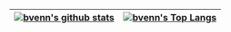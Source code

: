 
|[![bvenn's github stats](https://github-readme-stats.vercel.app/api?username=bvenn&show_icons=true&theme=synthwave&count_private=true&hide=stars)](https://github.com/anuraghazra/github-readme-stats)|[![bvenn's Top Langs](https://github-readme-stats.vercel.app/api/top-langs/?username=bvenn&layout=compact&hide=html,plpgsql)](https://github.com/anuraghazra/github-readme-stats)|
|---|---|


<!--
**bvenn/bvenn** is a ✨ _special_ ✨ repository because its `README.md` (this file) appears on your GitHub profile.

Here are some ideas to get you started:

- 🔭 I’m currently working on ...
- 🌱 I’m currently learning ...
- 👯 I’m looking to collaborate on ...
- 🤔 I’m looking for help with ...
- 💬 Ask me about ...
- 📫 How to reach me: ...
- 😄 Pronouns: ...
- ⚡ Fun fact: ...
-->
